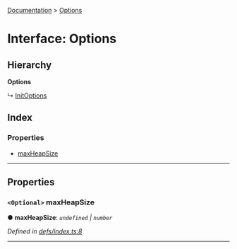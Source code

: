 [Documentation](../README.md) > [Options](../interfaces/options.md)

# Interface: Options

## Hierarchy

**Options**

↳  [InitOptions](initoptions.md)

## Index

### Properties

* [maxHeapSize](options.md#maxheapsize)

---

## Properties

<a id="maxheapsize"></a>

### `<Optional>` maxHeapSize

**● maxHeapSize**: *`undefined` \| `number`*

*Defined in [defs/index.ts:8](https://github.com/badbatch/cachemap/blob/4e23125/packages/map/src/defs/index.ts#L8)*

___

